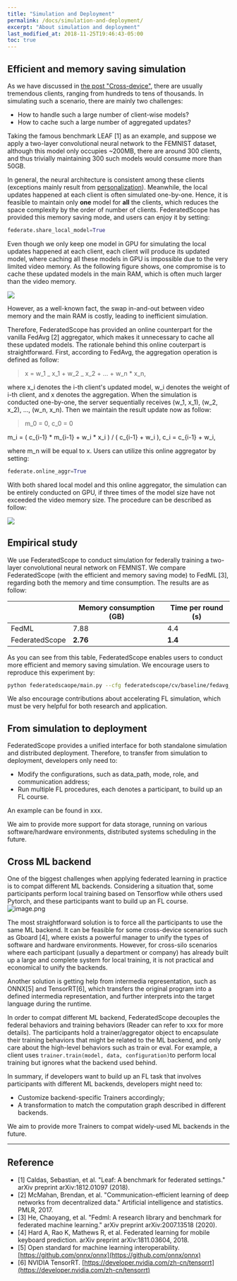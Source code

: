 ```yaml
---
title: "Simulation and Deployment"
permalink: /docs/simulation-and-deployment/
excerpt: "About simulation and deployment"
last_modified_at: 2018-11-25T19:46:43-05:00
toc: true
---
```


<a name="AJmyC"></a>
## Efficient and memory saving simulation

As we have discussed in [the post "Cross-device"](TBD), there are usually tremendous clients, ranging from hundreds to tens of thousands. In simulating such a scenario, there are mainly two challenges:

- How to handle such a large number of client-wise models?
- How to cache such a large number of aggregated updates?

Taking the famous benchmark LEAF [1] as an example, and suppose we apply a two-layer convolutional neural network to the FEMNIST dataset, although this model only occupies ~200MB, there are around 300 clients, and thus trivially maintaining 300 such models would consume more than 50GB.

In general, the neural architecture is consistent among these clients (exceptions mainly result from [personalization](TBD)). Meanwhile, the local updates happened at each client is often simulated one-by-one. Hence, it is feasible to maintain only **one** model for **all** the clients, which reduces the space complexity by the order of number of clients. FederatedScope has provided this memory saving mode, and users can enjoy it by setting:

```python
federate.share_local_model=True
```

Even though we only keep one model in GPU for simulating the local updates happened at each client, each client will produce its updated model, where caching all these models in GPU is impossible due to the very limited video memory. As the following figure shows, one compromise is to cache these updated models in the main RAM, which is often much larger than the video memory.

![](https://img.alicdn.com/imgextra/i2/O1CN01IR7eiv1ltFxfwBxRD_!!6000000004876-0-tps-616-200.jpg#crop=0&crop=0&crop=1&crop=1&id=WDZm8&originHeight=200&originWidth=616&originalType=binary&ratio=1&rotation=0&showTitle=false&status=done&style=none&title=)

However, as a well-known fact, the swap in-and-out between video memory and the main RAM is costly, leading to inefficient simulation.

Therefore, FederatedScope has provided an online counterpart for the vanilla FedAvg [2] aggregator, which makes it unnecessary to cache all these updated models. The rationale behind this online couterpart is straightforward. First, according to FedAvg, the aggregation operation is defined as follow:

> x = w_1 _ x_1 + w_2 _ x_2 + ... + w_n * x_n,


where x_i denotes the i-th client's updated model, w_i denotes the weight of i-th client, and x denotes the aggregation. When the simulation is conducted one-by-one, the server sequentially receives (w_1, x_1), (w_2, x_2), ..., (w_n, x_n). Then we maintain the result update now as follow:

> m_0 = 0, c_0 = 0 

m_i = ( c_{i-1} * m_{i-1} + w_i * x_i ) / ( c_{i-1} + w_i ), c_i = c_{i-1} + w_i,


where m_n will be equal to x. Users can utilize this online aggregator by setting:

```python
federate.online_aggr=True
```

With both shared local model and this online aggregator, the simulation can be entirely conducted on GPU, if three times of the model size have not exceeded the video memory size. The procedure can be described as follow:

![](https://img.alicdn.com/imgextra/i4/O1CN01XvADNu1gBDnwbg32c_!!6000000004103-0-tps-740-322.jpg#crop=0&crop=0&crop=1&crop=1&id=hHPzf&originHeight=322&originWidth=740&originalType=binary&ratio=1&rotation=0&showTitle=false&status=done&style=none&title=)

<a name="b767c029"></a>
## Empirical study

We use FederatedScope to conduct simulation for federally training a two-layer convolutional neural network on FEMNIST. We compare FederatedScope (with the efficient and memory saving mode) to FedML [3], regarding both the memory and time consumption. The results are as follow:

|  | Memory consumption (GB) | Time per round (s) |
| --- | --- | --- |
| FedML | 7.88 | 4.4 |
| FederatedScope | **2.76** | **1.4** |


As you can see from this table, FederatedScope enables users to conduct more efficient and memory saving simulation. We encourage users to reproduce this experiment by:

```bash
python federatedscaope/main.py --cfg federatedscope/cv/baseline/fedavg_convnet2_on_femnist.yaml federate.share_local_model True federate.online_aggr True
```

We also encourage contributions about accelerating FL simulation, which must be very helpful for both research and application.

<a name="dUZ3r"></a>
## From simulation to deployment
FederatedScope provides a unified interface for both standalone simulation and distributed deployment. Therefore, to transfer from simulation to deployment, developers only need to:

- Modify the configurations, such as data_path, mode, role, and communication address;
- Run multiple FL procedures, each denotes a participant, to build up an FL course.

An example can be found in xxx.

We aim to provide more support for data storage,  running on various software/hardware environments,  distributed systems scheduling in the future.

<a name="lXX4d"></a>
## Cross ML backend
One of the biggest challenges when applying federated learning in practice is to compat different ML backends. Considering a situation that, some participants perform local training based on Tensorflow while others used Pytorch, and these participants want to build up an FL course.<br />![image.png](https://intranetproxy.alipay.com/skylark/lark/0/2022/png/218841/1648192056562-c9bf0eda-f036-47ba-b58b-f4994b55e168.png#clientId=ude571f01-ed62-4&crop=0&crop=0&crop=1&crop=1&from=paste&height=251&id=u901a5dc6&name=image.png&originHeight=251&originWidth=950&originalType=binary&ratio=1&rotation=0&showTitle=false&size=93933&status=done&style=none&taskId=ua0b6d9c7-639a-4ce1-8912-f3294fbf732&title=&width=950)

The most straightforward solution is to force all the participants to use the same ML backend. It can be feasible for some cross-device scenarios such as Gboard [4], where exists a powerful manager to unify the types of software and hardware environments. However, for cross-silo scenarios where each participant (usually a department or company) has already built up a large and complete system for local training, it is not practical and economical to unify the backends. 

Another solution is getting help from intermedia representation, such as ONNX[5] and TensorRT[6], which transfers the original program into a defined intermedia representation, and further interprets into the target language during the runtime. 

In order to compat different ML backend, FederatedScope decouples the federal behaviors and training behaviors (Reader can refer to xxx for more details). The participants hold a trainer/aggregator object to encapsulate their training behaviors that might be related to the ML backend, and only care about the high-level behaviors such as train or eval. For example, a client uses `trainer.train(model, data, configuration)`to perform local training but ignores what the backend used behind.

In summary, if developers want to build up an FL task that involves participants with different ML backends, developers might need to:

- Customize backend-specific Trainers accordingly;
- A transformation to match the computation graph described in different backends.

We aim to provide more Trainers to compat widely-used ML backends in the future. 

---

<a name="Ou1RE"></a>
## Reference

- [1] Caldas, Sebastian, et al. "Leaf: A benchmark for federated settings." arXiv preprint arXiv:1812.01097 (2018).
- [2] McMahan, Brendan, et al. "Communication-efficient learning of deep networks from decentralized data." Artificial intelligence and statistics. PMLR, 2017.
- [3] He, Chaoyang, et al. "Fedml: A research library and benchmark for federated machine learning." arXiv preprint arXiv:2007.13518 (2020).
- [4] Hard A, Rao K, Mathews R, et al. Federated learning for mobile keyboard prediction. arXiv preprint arXiv:1811.03604, 2018.
- [5] Open standard for machine learning interoperability. [https://github.com/onnx/onnx](https://github.com/onnx/onnx)
- [6] NVIDIA TensorRT. [https://developer.nvidia.com/zh-cn/tensorrt](https://developer.nvidia.com/zh-cn/tensorrt)
